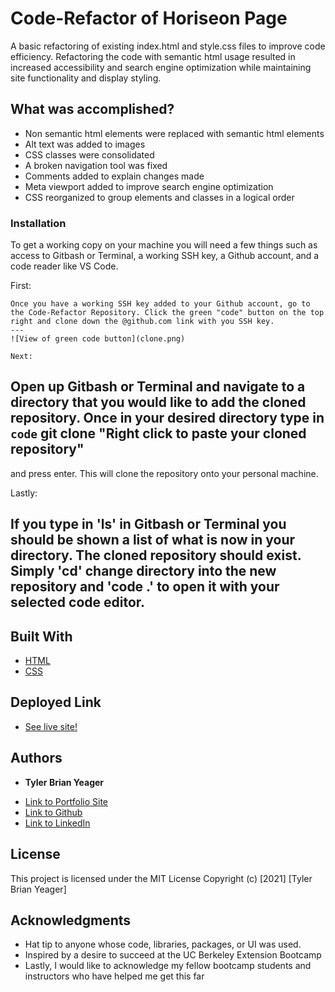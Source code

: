 # Code-Refactor of Horiseon Page

A basic refactoring of existing index.html and style.css files to improve code efficiency. Refactoring the code with semantic html usage resulted in increased accessibility and search engine optimization while maintaining site functionality and display styling. 

## What was accomplished?

- Non semantic html elements were replaced with semantic html elements
- Alt text was added to images
- CSS classes were consolidated 
- A broken navigation tool was fixed
- Comments added to explain changes made
- Meta viewport added to improve search engine optimization
- CSS reorganized to group elements and classes in a logical order


### Installation

To get a working copy on your machine you will need a few things such as access to Gitbash or Terminal, a working SSH key, a Github account, and a code reader like VS Code. 

First:

```
Once you have a working SSH key added to your Github account, go to the Code-Refactor Repository. Click the green "code" button on the top right and clone down the @github.com link with you SSH key. 
---
![View of green code button](clone.png)

Next:

```
Open up Gitbash or Terminal and navigate to a directory that you would like to add the cloned repository. Once in your desired directory type in
`code` git clone "Right click to paste your cloned repository" 
---
and press enter. This will clone the repository onto your personal machine.

Lastly:

If you type in 'ls' in Gitbash or Terminal you should be shown a list of what is now in your directory. The cloned repository should exist. Simply
'cd' change directory into the new repository and 'code .' to open it with your selected code editor.
---


## Built With

* [HTML](https://developer.mozilla.org/en-US/docs/Web/HTML)
* [CSS](https://developer.mozilla.org/en-US/docs/Web/CSS)

## Deployed Link

* [See live site!](https://tylerbyeager.github.io/Code-Refactor/)


## Authors

* **Tyler Brian Yeager** 

- [Link to Portfolio Site](#)
- [Link to Github](https://github.com/)
- [Link to LinkedIn](www.linkedin.com/in/tyler-yeager-1024)


## License

This project is licensed under the MIT License 
Copyright (c) [2021] [Tyler Brian Yeager]

## Acknowledgments

* Hat tip to anyone whose code, libraries, packages, or UI was used.
* Inspired by a desire to succeed at the UC Berkeley Extension Bootcamp
* Lastly, I would like to acknowledge my fellow bootcamp students and instructors who have helped me get this far
